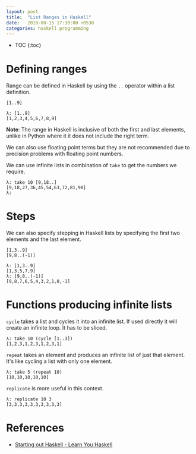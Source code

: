 ```yaml
---
layout: post
title:  "List Ranges in Haskell"
date:   2018-08-15 17:30:00 +0530
categories: haskell programming
---
```

* TOC
{:toc}

# Defining ranges

Range can be defined in Haskell by using the `..` operator within a list definition.
```
[1..9]
```
```
λ: [1..9]
[1,2,3,4,5,6,7,8,9]
```

**Note**: The range in Haskell is inclusive of both the first and last elements, unlike in Python where it it does not include the right term.

We can also use floating point terms but they are not recommended due to precision problems with floating point numbers.

We can use infinite lists in combination of `take` to get the numbers we require.

```
λ: take 10 [9,18..]
[9,18,27,36,45,54,63,72,81,90]
λ:
```

# Steps

We can also specify stepping in Haskell lists by specifying the first two elements and the last element.

```
[1,3..9]
[9,8..(-1)]
```
```
λ: [1,3..9]
[1,3,5,7,9]
λ: [9,8..(-1)]
[9,8,7,6,5,4,3,2,1,0,-1]
```

# Functions producing infinite lists

`cycle` takes a list and cycles it into an infinite list. If used directly it will create an infinite loop. It has to be sliced.
```
λ: take 10 (cycle [1..3])
[1,2,3,1,2,3,1,2,3,1]
```

`repeat` takes an element and produces an infinite list of just that element. It's like cycling a list with only one element.
```
λ: take 5 (repeat 10)
[10,10,10,10,10]
```

`replicate` is more useful in this context.
```
λ: replicate 10 3
[3,3,3,3,3,3,3,3,3,3]
```

# References

* [Starting out Haskell - Learn You Haskell][starting-out-haskell]

[starting-out-haskell]: http://learnyouahaskell.com/starting-out